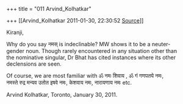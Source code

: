 +++
title = "011 Arvind_Kolhatkar"

+++
[[Arvind_Kolhatkar	2011-01-30, 22:30:52 [Source](https://groups.google.com/g/samskrita/c/XqC4LjwtVkM)]]



Kiranji,

Why do you say नमस् is indeclinable? MW shows it to be a neuter-  
gender noun. Though rarely encountered in any situation other than  
the nominative singular, Dr Bhat has cited instances where its other  
declensions are seen.

Of course, we are most familiar with ॐ नमः शिवाय , ॐ गं गणपतये नमः,  
नमस्ते रुद्र मन्यव उतोत इषवे नमः, केशवाय नमः, नारायणाय नमः etc.

Arvind Kolhatkar, Toronto, January 30, 2011.

